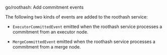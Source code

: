 go/roothash: Add commitment events

The following two kinds of events are added to the roothash service:

- `ExecutorCommittedEvent` emitted when the roothash service processes a
  commitment from an executor node.

- `MergeCommittedEvent` emitted when the roothash service processes a
  commitment from a merge node.
